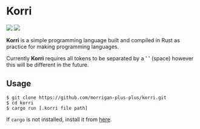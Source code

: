 # Korri

![](https://img.shields.io/github/commit-activity/m/morrigan-plus-plus/korri) ![](https://img.shields.io/tokei/lines/github/morrigan-plus-plus/korri)

__Korri__ is a simple programming language built and compiled in Rust as practice for making programming languages.

Currently __Korri__ requires all tokens to be separated by a ' ' (space) however this will be different in the future.

## Usage

```console
$ git clone https://github.com/morrigan-plus-plus/korri.git
$ cd korri
$ cargo run [.korri file path]
```

If `cargo` is not installed, install it from [here](https://doc.rust-lang.org/cargo/getting-started/installation.html).

